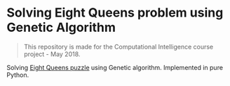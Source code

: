 # Solving Eight Queens problem using Genetic Algorithm

> This repository is made for the Computational Intelligence course project - May 2018.

Solving [Eight Queens puzzle](https://en.wikipedia.org/wiki/Eight_queens_puzzle) using Genetic algorithm. Implemented in pure Python.
